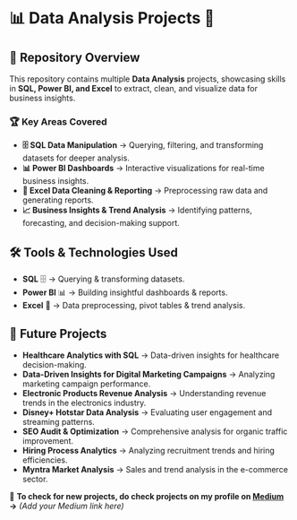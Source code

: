 # 📊 Data Analysis Projects 🚀  

## 📌 Repository Overview  
This repository contains multiple **Data Analysis** projects, showcasing skills in **SQL, Power BI, and Excel** to extract, clean, and visualize data for business insights.  

### 🏆 **Key Areas Covered**  
- **🗄 SQL Data Manipulation** → Querying, filtering, and transforming datasets for deeper analysis.  
- **📊 Power BI Dashboards** → Interactive visualizations for real-time business insights.  
- **📑 Excel Data Cleaning & Reporting** → Preprocessing raw data and generating reports.  
- **📈 Business Insights & Trend Analysis** → Identifying patterns, forecasting, and decision-making support.  

## 🛠 Tools & Technologies Used  
- **SQL** 🗄️ → Querying & transforming datasets.  
- **Power BI** 📊 → Building insightful dashboards & reports.  
- **Excel** 📑 → Data preprocessing, pivot tables & trend analysis.  

## 🔮 Future Projects  
- **Healthcare Analytics with SQL** → Data-driven insights for healthcare decision-making.  
- **Data-Driven Insights for Digital Marketing Campaigns** → Analyzing marketing campaign performance.  
- **Electronic Products Revenue Analysis** → Understanding revenue trends in the electronics industry.  
- **Disney+ Hotstar Data Analysis** → Evaluating user engagement and streaming patterns.  
- **SEO Audit & Optimization** → Comprehensive analysis for organic traffic improvement.  
- **Hiring Process Analytics** → Analyzing recruitment trends and hiring efficiencies.  
- **Myntra Market Analysis** → Sales and trend analysis in the e-commerce sector. 

📖 **To check for new projects, do check projects on my profile on [Medium](https://medium.com/@abdul.khan96) →** *(Add your Medium link here)*  
